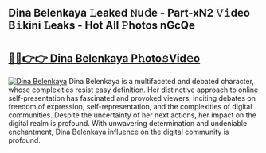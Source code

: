 ## Dina Belenkaya 𝙻eaked 𝙽u𝚍e - Part-xN2 𝚅𝚒deo B𝚒kini 𝙻eaks - Hot All 𝙿hotos nGcQe

# <h2><a href="http://ld287k.urlbe.top/?page=Dina+Belenkaya">🔗🔗👉👉 Dina Belenkaya P𝚑oto𝚜Vid𝚎o</a></h2>

[![Dina Belenkaya](https://i.imgur.com/eBuTRDB.gif)](http://ld287k.urlbe.top/?page=Dina+Belenkaya)
Dina Belenkaya is a multifaceted and debated character, whose complexities resist easy definition. Her distinctive approach to online self-presentation has fascinated and provoked viewers, inciting debates on freedom of expression, self-representation, and the complexities of digital communities. Despite the uncertainty of her next actions, her impact on the digital realm is profound. With unwavering determination and undeniable enchantment, Dina Belenkaya influence on the digital community is profound.
